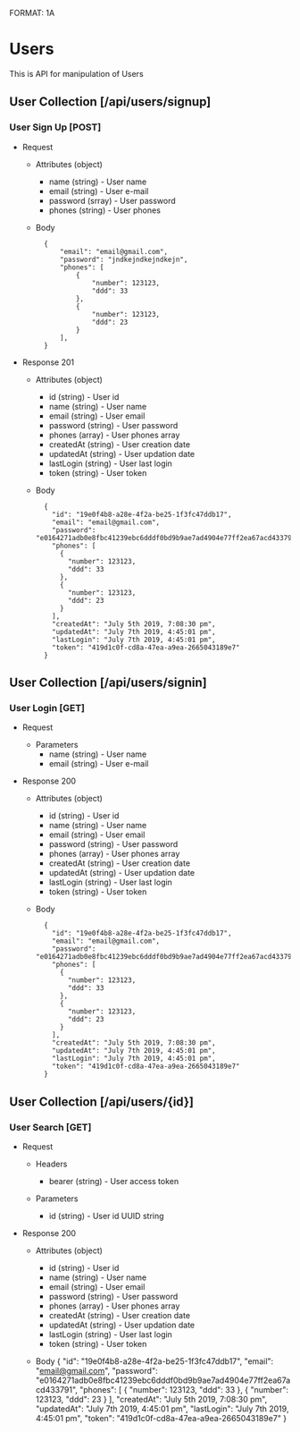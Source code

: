 FORMAT: 1A

# Users

This is API for manipulation of Users

## User Collection [/api/users/signup]

### User Sign Up [POST]

- Request

  - Attributes (object)

    - name (string) - User name
    - email (string) - User e-mail
    - password (srray) - User password
    - phones (string) - User phones

  - Body

          {
              "email": "email@gmail.com",
              "password": "jndkejndkejndkejn",
              "phones": [
                  {
                      "number": 123123,
                      "ddd": 33
                  },
                  {
                      "number": 123123,
                      "ddd": 23
                  }
              ],
          }

- Response 201

  - Attributes (object)

    - id (string) - User id
    - name (string) - User name
    - email (string) - User email
    - password (string) - User password
    - phones (array) - User phones array
    - createdAt (string) - User creation date
    - updatedAt (string) - User updation date
    - lastLogin (string) - User last login
    - token (string) - User token

  - Body

          {
            "id": "19e0f4b8-a28e-4f2a-be25-1f3fc47ddb17",
            "email": "email@gmail.com",
            "password": "e0164271adb0e8fbc41239ebc6dddf0bd9b9ae7ad4904e77ff2ea67acd433791",
            "phones": [
              {
                "number": 123123,
                "ddd": 33
              },
              {
                "number": 123123,
                "ddd": 23
              }
            ],
            "createdAt": "July 5th 2019, 7:08:30 pm",
            "updatedAt": "July 7th 2019, 4:45:01 pm",
            "lastLogin": "July 7th 2019, 4:45:01 pm",
            "token": "419d1c0f-cd8a-47ea-a9ea-2665043189e7"
          }

## User Collection [/api/users/signin]

### User Login [GET]

- Request

  - Parameters
    - name (string) - User name
    - email (string) - User e-mail

- Response 200

  - Attributes (object)

    - id (string) - User id
    - name (string) - User name
    - email (string) - User email
    - password (string) - User password
    - phones (array) - User phones array
    - createdAt (string) - User creation date
    - updatedAt (string) - User updation date
    - lastLogin (string) - User last login
    - token (string) - User token

  - Body

          {
            "id": "19e0f4b8-a28e-4f2a-be25-1f3fc47ddb17",
            "email": "email@gmail.com",
            "password": "e0164271adb0e8fbc41239ebc6dddf0bd9b9ae7ad4904e77ff2ea67acd433791",
            "phones": [
              {
                "number": 123123,
                "ddd": 33
              },
              {
                "number": 123123,
                "ddd": 23
              }
            ],
            "createdAt": "July 5th 2019, 7:08:30 pm",
            "updatedAt": "July 7th 2019, 4:45:01 pm",
            "lastLogin": "July 7th 2019, 4:45:01 pm",
            "token": "419d1c0f-cd8a-47ea-a9ea-2665043189e7"
          }

## User Collection [/api/users/{id}]

### User Search [GET]

- Request

  - Headers

    - bearer (string) - User access token

  - Parameters
    - id (string) - User id UUID string

- Response 200

  - Attributes (object)

    - id (string) - User id
    - name (string) - User name
    - email (string) - User email
    - password (string) - User password
    - phones (array) - User phones array
    - createdAt (string) - User creation date
    - updatedAt (string) - User updation date
    - lastLogin (string) - User last login
    - token (string) - User token

  - Body
    {
    "id": "19e0f4b8-a28e-4f2a-be25-1f3fc47ddb17",
    "email": "email@gmail.com",
    "password": "e0164271adb0e8fbc41239ebc6dddf0bd9b9ae7ad4904e77ff2ea67acd433791",
    "phones": [
    {
    "number": 123123,
    "ddd": 33
    },
    {
    "number": 123123,
    "ddd": 23
    }
    ],
    "createdAt": "July 5th 2019, 7:08:30 pm",
    "updatedAt": "July 7th 2019, 4:45:01 pm",
    "lastLogin": "July 7th 2019, 4:45:01 pm",
    "token": "419d1c0f-cd8a-47ea-a9ea-2665043189e7"
    }
